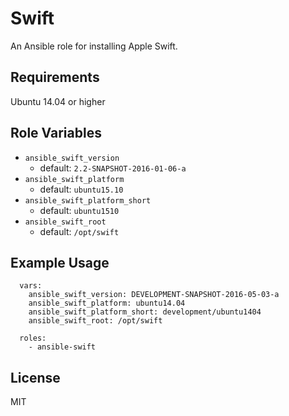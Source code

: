 Swift
=========

An Ansible role for installing Apple Swift.

Requirements
------------

Ubuntu 14.04 or higher

Role Variables
--------------

- `ansible_swift_version`
  - default: `2.2-SNAPSHOT-2016-01-06-a`
- `ansible_swift_platform`
  - default: `ubuntu15.10`
- `ansible_swift_platform_short`
  - default: `ubuntu1510`
- `ansible_swift_root`
  - default: `/opt/swift`

Example Usage
-------

```
  vars:
    ansible_swift_version: DEVELOPMENT-SNAPSHOT-2016-05-03-a
    ansible_swift_platform: ubuntu14.04
    ansible_swift_platform_short: development/ubuntu1404
    ansible_swift_root: /opt/swift

  roles:
    - ansible-swift
```

License
-------

MIT
